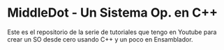 # MiddleDot - Un Sistema Op. en C++

Este es el repositorio de la serie de tutoriales que tengo en Youtube para crear un SO desde cero usando C++ y un poco en Ensamblador.
